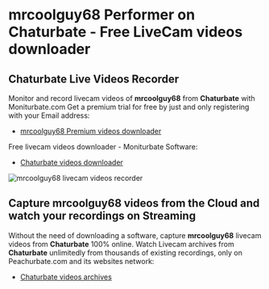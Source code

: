 # mrcoolguy68 Performer on Chaturbate - Free LiveCam videos downloader

## Chaturbate Live Videos Recorder

Monitor and record livecam videos of **mrcoolguy68** from **Chaturbate** with Moniturbate.com
Get a premium trial for free by just and only registering with your Email address:
* [mrcoolguy68 Premium videos downloader](https://moniturbate.com/request-demo-licence-key.html)

Free livecam videos downloader - Moniturbate Software:
* [Chaturbate videos downloader](https://moniturbate.com/moniturbate-download-software.html)

![mrcoolguy68 livecam videos recorder](https://peachurnet.com/templates/moniturbate-software.png)


## Capture mrcoolguy68 videos from the Cloud and watch your recordings on Streaming

Without the need of downloading a software, capture **mrcoolguy68** livecam videos from **Chaturbate** 100% online.
Watch Livecam archives from **Chaturbate** unlimitedly from thousands of existing recordings, only on Peachurbate.com and its websites network:
* [Chaturbate videos archives](https://peachurnet.com/)